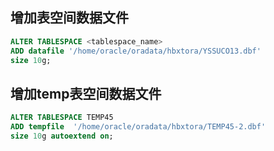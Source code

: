 ## 增加表空间数据文件

```sql
ALTER TABLESPACE <tablespace_name> 
ADD datafile '/home/oracle/oradata/hbxtora/YSSUCO13.dbf' 
size 10g;
```

## 增加temp表空间数据文件

```sql
ALTER TABLESPACE TEMP45 
ADD tempfile  '/home/oracle/oradata/hbxtora/TEMP45-2.dbf'  
size 10g autoextend on;
```



